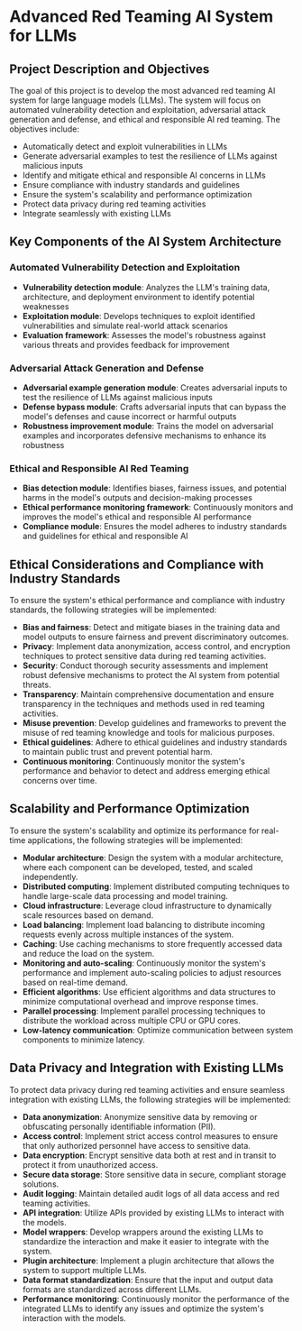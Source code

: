 # Advanced Red Teaming AI System for LLMs

## Project Description and Objectives

The goal of this project is to develop the most advanced red teaming AI system for large language models (LLMs). The system will focus on automated vulnerability detection and exploitation, adversarial attack generation and defense, and ethical and responsible AI red teaming. The objectives include:

- Automatically detect and exploit vulnerabilities in LLMs
- Generate adversarial examples to test the resilience of LLMs against malicious inputs
- Identify and mitigate ethical and responsible AI concerns in LLMs
- Ensure compliance with industry standards and guidelines
- Ensure the system's scalability and performance optimization
- Protect data privacy during red teaming activities
- Integrate seamlessly with existing LLMs

## Key Components of the AI System Architecture

### Automated Vulnerability Detection and Exploitation

- **Vulnerability detection module**: Analyzes the LLM's training data, architecture, and deployment environment to identify potential weaknesses
- **Exploitation module**: Develops techniques to exploit identified vulnerabilities and simulate real-world attack scenarios
- **Evaluation framework**: Assesses the model's robustness against various threats and provides feedback for improvement

### Adversarial Attack Generation and Defense

- **Adversarial example generation module**: Creates adversarial inputs to test the resilience of LLMs against malicious inputs
- **Defense bypass module**: Crafts adversarial inputs that can bypass the model's defenses and cause incorrect or harmful outputs
- **Robustness improvement module**: Trains the model on adversarial examples and incorporates defensive mechanisms to enhance its robustness

### Ethical and Responsible AI Red Teaming

- **Bias detection module**: Identifies biases, fairness issues, and potential harms in the model's outputs and decision-making processes
- **Ethical performance monitoring framework**: Continuously monitors and improves the model's ethical and responsible AI performance
- **Compliance module**: Ensures the model adheres to industry standards and guidelines for ethical and responsible AI

## Ethical Considerations and Compliance with Industry Standards

To ensure the system's ethical performance and compliance with industry standards, the following strategies will be implemented:

- **Bias and fairness**: Detect and mitigate biases in the training data and model outputs to ensure fairness and prevent discriminatory outcomes.
- **Privacy**: Implement data anonymization, access control, and encryption techniques to protect sensitive data during red teaming activities.
- **Security**: Conduct thorough security assessments and implement robust defensive mechanisms to protect the AI system from potential threats.
- **Transparency**: Maintain comprehensive documentation and ensure transparency in the techniques and methods used in red teaming activities.
- **Misuse prevention**: Develop guidelines and frameworks to prevent the misuse of red teaming knowledge and tools for malicious purposes.
- **Ethical guidelines**: Adhere to ethical guidelines and industry standards to maintain public trust and prevent potential harm.
- **Continuous monitoring**: Continuously monitor the system's performance and behavior to detect and address emerging ethical concerns over time.

## Scalability and Performance Optimization

To ensure the system's scalability and optimize its performance for real-time applications, the following strategies will be implemented:

- **Modular architecture**: Design the system with a modular architecture, where each component can be developed, tested, and scaled independently.
- **Distributed computing**: Implement distributed computing techniques to handle large-scale data processing and model training.
- **Cloud infrastructure**: Leverage cloud infrastructure to dynamically scale resources based on demand.
- **Load balancing**: Implement load balancing to distribute incoming requests evenly across multiple instances of the system.
- **Caching**: Use caching mechanisms to store frequently accessed data and reduce the load on the system.
- **Monitoring and auto-scaling**: Continuously monitor the system's performance and implement auto-scaling policies to adjust resources based on real-time demand.
- **Efficient algorithms**: Use efficient algorithms and data structures to minimize computational overhead and improve response times.
- **Parallel processing**: Implement parallel processing techniques to distribute the workload across multiple CPU or GPU cores.
- **Low-latency communication**: Optimize communication between system components to minimize latency.

## Data Privacy and Integration with Existing LLMs

To protect data privacy during red teaming activities and ensure seamless integration with existing LLMs, the following strategies will be implemented:

- **Data anonymization**: Anonymize sensitive data by removing or obfuscating personally identifiable information (PII).
- **Access control**: Implement strict access control measures to ensure that only authorized personnel have access to sensitive data.
- **Data encryption**: Encrypt sensitive data both at rest and in transit to protect it from unauthorized access.
- **Secure data storage**: Store sensitive data in secure, compliant storage solutions.
- **Audit logging**: Maintain detailed audit logs of all data access and red teaming activities.
- **API integration**: Utilize APIs provided by existing LLMs to interact with the models.
- **Model wrappers**: Develop wrappers around the existing LLMs to standardize the interaction and make it easier to integrate with the system.
- **Plugin architecture**: Implement a plugin architecture that allows the system to support multiple LLMs.
- **Data format standardization**: Ensure that the input and output data formats are standardized across different LLMs.
- **Performance monitoring**: Continuously monitor the performance of the integrated LLMs to identify any issues and optimize the system's interaction with the models.
